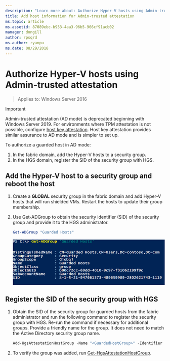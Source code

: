 ```yaml
---
description: "Learn more about: Authorize Hyper-V hosts using Admin-trusted attestation"
title: Add host information for Admin-trusted attestation
ms.topic: article
ms.assetid: 87089ebc-b953-4aa3-96b5-966cf91acb02
manager: dongill
author: rpsqrd
ms.author: ryanpu
ms.date: 08/29/2018
---
```


# Authorize Hyper-V hosts using Admin-trusted attestation

> Applies to: Windows Server 2016

> [!IMPORTANT]
> Admin-trusted attestation (AD mode) is deprecated beginning with Windows Server 2019. For environments where TPM attestation is not possible, configure [host key attestation](guarded-fabric-initialize-hgs-key-mode.md). Host key attestation provides similar assurance to AD mode and is simpler to set up.


To authorize a guarded host in AD mode:

1. In the fabric domain, add the Hyper-V hosts to a security group.
2. In the HGS domain, register the SID of the security group with HGS.

## Add the Hyper-V host to a security group and reboot the host

1. Create a **GLOBAL** security group in the fabric domain and add Hyper-V hosts that will run shielded VMs.
   Restart the hosts to update their group membership.

2. Use Get-ADGroup to obtain the security identifier (SID) of the security group and provide it to the HGS administrator.

   ```powershell
   Get-ADGroup "Guarded Hosts"
   ```

   ![Get-AdGroup command with output](../media/Guarded-Fabric-Shielded-VM/guarded-host-get-adgroup.png)

## Register the SID of the security group with HGS

1. Obtain the SID of the security group for guarded hosts from the fabric administrator and run the following command to register the security group with HGS.
   Re-run the command if necessary for additional groups.
   Provide a friendly name for the group.
   It does not need to match the Active Directory security group name.

   ```powershell
   Add-HgsAttestationHostGroup -Name "<GuardedHostGroup>" -Identifier "<SID>"
   ```

2. To verify the group was added, run [Get-HgsAttestationHostGroup](https://technet.microsoft.com/library/mt652172.aspx).


